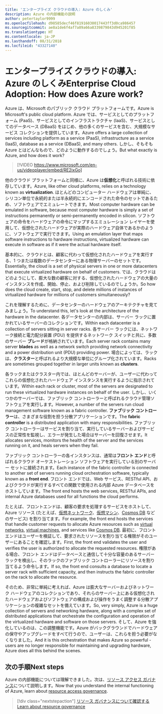 ```yaml
---
title: 'エンタープライズ クラウドの導入: Azure のしくみ'
description: Azure の内部機能の説明
author: petertaylor9999
ms.openlocfilehash: d98585decf46f81916030017443ff3d0ca986457
ms.sourcegitcommit: ae8a1de6f4af7a89a66a8339879843d945201f85
ms.translationtype: HT
ms.contentlocale: ja-JP
ms.lasthandoff: 08/31/2018
ms.locfileid: "43327140"
---
```

# <a name="enterprise-cloud-adoption-how-does-azure-work"></a><span data-ttu-id="52586-103">エンタープライズ クラウドの導入: Azure のしくみ</span><span class="sxs-lookup"><span data-stu-id="52586-103">Enterprise Cloud Adoption: How does Azure work?</span></span>

<span data-ttu-id="52586-104">Azure は、Microsoft のパブリック クラウド プラットフォームです。</span><span class="sxs-lookup"><span data-stu-id="52586-104">Azure is Microsoft's public cloud platform.</span></span> <span data-ttu-id="52586-105">Azure では、サービスとしてのプラットフォーム (PaaS)、サービスとしてのインフラストラクチャ (IaaS)、サービスとしてのデータベース (DBaaS) をはじめ、他の多くのサービスを含む、大規模なサービス コレクションを提供しています。</span><span class="sxs-lookup"><span data-stu-id="52586-105">Azure offers a large collection of services including platform as a service (PaaS), infrastructure as a service (IaaS), database as a service (DBaaS), and many others.</span></span> <span data-ttu-id="52586-106">しかし、そもそも Azure とはどんなもので、どのように動作するのでしょう。</span><span class="sxs-lookup"><span data-stu-id="52586-106">But what exactly is Azure, and how does it work?</span></span>

> [!VIDEO https://www.microsoft.com/en-us/videoplayer/embed/RE2ixGo] 

<span data-ttu-id="52586-107">他のクラウド プラットフォームと同様に、Azure は**仮想化**と呼ばれる技術に依存しています。</span><span class="sxs-lookup"><span data-stu-id="52586-107">Azure, like other cloud platforms, relies on a technology known as **virtualization**.</span></span> <span data-ttu-id="52586-108">ほとんどのコンピューター ハードウェアは単純に、シリコン単位で永続的または半永続的にエンコードされた命令のセットであるため、ソフトウェアでエミュレートできます。</span><span class="sxs-lookup"><span data-stu-id="52586-108">Most computer hardware can be emulated in software, because most computer hardware is simply a set of instructions permanently or semi-permanently encoded in silicon.</span></span> <span data-ttu-id="52586-109">ソフトウェアの命令をハードウェアの命令にマップするエミュレーション レイヤーを使用して、仮想化されたハードウェアが実際のハードウェア自体であるかのように、ソフトウェアで実行できます。</span><span class="sxs-lookup"><span data-stu-id="52586-109">Using an emulation layer that maps software instructions to hardware instructions, virtualized hardware can execute in software as if it were the actual hardware itself.</span></span>

<span data-ttu-id="52586-110">基本的に、クラウドとは、顧客に代わって仮想化されたハードウェアを実行する、1 つまたは複数のデータセンターにある物理サーバーのセットです。</span><span class="sxs-lookup"><span data-stu-id="52586-110">Essentially, the cloud is a set of physical servers in one or more datacenters that execute virtualized hardware on behalf of customers.</span></span> <span data-ttu-id="52586-111">では、クラウドはどのようにして、膨大な数の顧客に対する、仮想化されたハードウェアの大量のインスタンスを作成、開始、停止、および削除しているのでしょうか。</span><span class="sxs-lookup"><span data-stu-id="52586-111">So how does the cloud create, start, stop, and delete millions of instances of virtualized hardware for millions of customers simultaneously?</span></span>

<span data-ttu-id="52586-112">これを理解するために、データセンターのハードウェアのアーキテクチャを見てみましょう。</span><span class="sxs-lookup"><span data-stu-id="52586-112">To understand this, let's look at the architecture of the hardware in the datacenter.</span></span>  <span data-ttu-id="52586-113">各データセンターの内部は、サーバー ラックに置かれているサーバーのコレクションです。</span><span class="sxs-lookup"><span data-stu-id="52586-113">Within each datacenter is a collection of servers sitting in server racks.</span></span> <span data-ttu-id="52586-114">各サーバー ラックには、ネットワーク接続と電力配分装置 (PDU) を提供するネットワーク スイッチと共に、多数のサーバー **ブレード**が格納されています。</span><span class="sxs-lookup"><span data-stu-id="52586-114">Each server rack contains many server **blades** as well as a network switch providing network connectivity and a power distribution unit (PDU) providing power.</span></span> <span data-ttu-id="52586-115">場合によっては、ラックは、**クラスター**と呼ばれるより大規模な単位にグループ化されています。</span><span class="sxs-lookup"><span data-stu-id="52586-115">Racks are sometimes grouped together in larger units known as **clusters**.</span></span> 

<span data-ttu-id="52586-116">各ラックまたはクラスター内では、ほとんどのサーバーが、ユーザーに代わってこれらの仮想化されたハードウェア インスタンスを実行するように指示されています。</span><span class="sxs-lookup"><span data-stu-id="52586-116">Within each rack or cluster, most of the servers are designated to run these virtualized hardware instances on behalf of the user.</span></span> <span data-ttu-id="52586-117">しかし、いくつかのサーバーでは、ファブリック コントローラーと呼ばれるクラウド管理ソフトウェアを実行します。</span><span class="sxs-lookup"><span data-stu-id="52586-117">However, a number of the servers run cloud management software known as a fabric controller.</span></span> <span data-ttu-id="52586-118">**ファブリック コントローラー**は、さまざまな役割を担う分散アプリケーションです。</span><span class="sxs-lookup"><span data-stu-id="52586-118">The **fabric controller** is a distributed application with many responsibilities.</span></span> <span data-ttu-id="52586-119">ファブリック コントローラーはサービスを割り当て、実行しているサーバーおよびサービスの正常性を監視し、エラーが発生した場合はサーバーを回復させます。</span><span class="sxs-lookup"><span data-stu-id="52586-119">It allocates services, monitors the health of the server and the services running on it, and heals servers when they fail.</span></span>

<span data-ttu-id="52586-120">ファブリック コントローラーの各インスタンスは、通常は**フロント エンド**と呼ばれるクラウド オーケストレーション ソフトウェアを実行している別のサーバー セットに接続されます。</span><span class="sxs-lookup"><span data-stu-id="52586-120">Each instance of the fabric controller is connected to another set of servers running cloud orchestration software, typically known as a **front end**.</span></span> <span data-ttu-id="52586-121">フロント エンドでは、Web サービス、RESTful API、およびクラウドが実行するすべての関数で使用される内部 Azure データベースをホストしています。</span><span class="sxs-lookup"><span data-stu-id="52586-121">The front end hosts the web services, RESTful APIs, and internal Azure databases used for all functions the cloud performs.</span></span> 

<span data-ttu-id="52586-122">たとえば、フロントエンドは、顧客の要求を処理するサービスをホストして、Azure リソース (たとえば、[仮想ネットワーク][vnet]、[仮想マシン][vms]、[Cosmos DB][cosmosdb] などのサービス) を割り当てます。</span><span class="sxs-lookup"><span data-stu-id="52586-122">For example, the front end hosts the services that handle customer requests to allocate Azure resources such as [virtual networks][vnet], [virtual machines][vms], and services like [Cosmos DB][cosmosdb].</span></span> <span data-ttu-id="52586-123">最初に、フロント エンドはユーザーを検証して、要求されたリソースを割り当てる権限がそのユーザーにあることを確認します。</span><span class="sxs-lookup"><span data-stu-id="52586-123">First, the front end validates the user and verifies the user is authorized to allocate the requested resources.</span></span> <span data-ttu-id="52586-124">権限がある場合、フロント エンドはデータベースと通信して十分な容量のあるサーバー ラックを検出し、そのラックのファブリック コントローラーにリソースを割り当てるよう命令します。</span><span class="sxs-lookup"><span data-stu-id="52586-124">If so, the front end consults a database to locate a server rack with sufficient capacity, and then instructs the fabric controller on the rack to allocate the resource.</span></span>

<span data-ttu-id="52586-125">そのため、非常に単純に考えれば、Azure は膨大なサーバーおよびネットワーク ハードウェアのコレクションであり、それらのサーバー上にある仮想化されたハードウェアおよびソフトウェアの構成および操作をうまく調整する分散アプリケーションの複雑なセットを備えています。</span><span class="sxs-lookup"><span data-stu-id="52586-125">So, very simply, Azure is a huge collection of servers and networking hardware, along with a complex set of distributed applications that orchestrate the configuration and operation of the virtualized hardware and software on those servers.</span></span> <span data-ttu-id="52586-126">そして、Azure を強化しているのは、この調整機能です。Azure がバックグラウンドでハードウェアの保守やアップグレードをすべて行うので、ユーザーは、これらを担う必要がなくなりました。</span><span class="sxs-lookup"><span data-stu-id="52586-126">And it is this orchestration that makes Azure so powerful - users are no longer responsible for maintaining and upgrading hardware, Azure does all this behind the scenes.</span></span> 

## <a name="next-steps"></a><span data-ttu-id="52586-127">次の手順</span><span class="sxs-lookup"><span data-stu-id="52586-127">Next steps</span></span>

<span data-ttu-id="52586-128">Azure の内部機能については理解できました。次は、[リソース アクセス ガバナンス](what-is-governance.md)について説明します。</span><span class="sxs-lookup"><span data-stu-id="52586-128">Now that you understand the internal functioning of Azure, learn about [resource access governance](what-is-governance.md).</span></span> 

> [!div class="nextstepaction"]
> [<span data-ttu-id="52586-129">リソース ガバナンスについて確認する</span><span class="sxs-lookup"><span data-stu-id="52586-129">Learn about resource governance</span></span>](what-is-governance.md)

<!-- Links -->

[cosmosdb]: /azure/cosmos-db/introduction
[docs-add-users-to-aad]: /azure/active-directory/add-users-azure-active-directory?toc=/azure/architecture/cloud-adoption-guide/toc.json
[vms]: /azure/virtual-machines/
[vnet]: /azure/virtual-network/virtual-networks-overview
